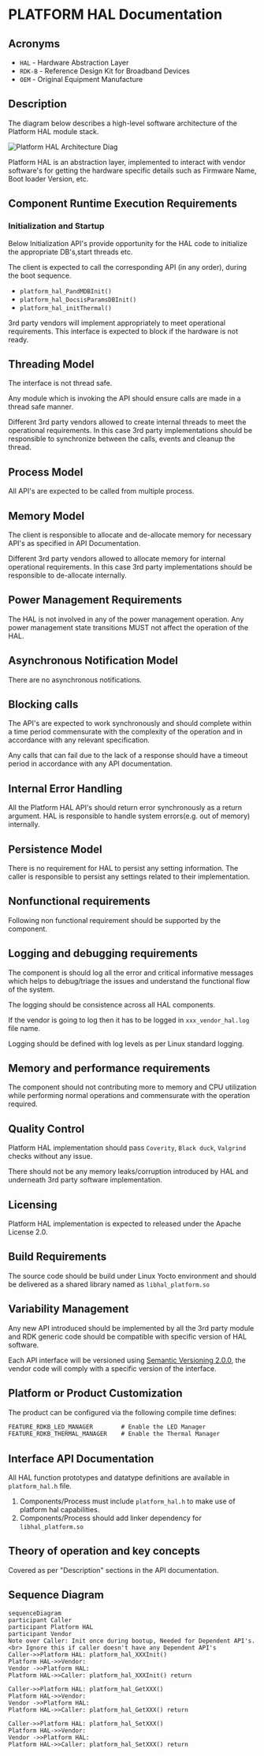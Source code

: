 # PLATFORM HAL Documentation

## Acronyms

- `HAL` \- Hardware Abstraction Layer
- `RDK-B` \- Reference Design Kit for Broadband Devices
- `OEM` \- Original Equipment Manufacture

## Description

The diagram below describes a high-level software architecture of the Platform HAL module stack.

![Platform HAL Architecture Diag](images/Platform_HAL_Architecture.png)

Platform HAL is an abstraction layer, implemented to interact with vendor software's for getting the hardware specific details such as Firmware Name, Boot loader Version, etc.

## Component Runtime Execution Requirements

### Initialization and Startup

Below Initialization API's provide opportunity for the HAL code to initialize the appropriate DB's,start threads etc.

The client is expected to call the corresponding API (in any order), during the boot sequence.

- `platform_hal_PandMDBInit()`
- `platform_hal_DocsisParamsDBInit()`
- `platform_hal_initThermal()`

3rd party vendors will implement appropriately to meet operational requirements. This interface is expected to block if the hardware is not ready.

## Threading Model

The interface is not thread safe.

Any module which is invoking the API should ensure calls are made in a thread safe manner.

Different 3rd party vendors allowed to create internal threads to meet the operational requirements. In this case 3rd party implementations
should be responsible to synchronize between the calls, events and cleanup the thread.

## Process Model

All API's are expected to be called from multiple process.

## Memory Model

The client is responsible to allocate and de-allocate memory for necessary API's as specified in API Documentation.

Different 3rd party vendors allowed to allocate memory for internal operational requirements. In this case 3rd party implementations
should be responsible to de-allocate internally.

## Power Management Requirements

The HAL is not involved in any of the power management operation.
Any power management state transitions MUST not affect the operation of the HAL.

## Asynchronous Notification Model

There are no asynchronous notifications.

## Blocking calls

The API's are expected to work synchronously and should complete within a time period commensurate with the complexity of the operation and in accordance with any relevant specification.

Any calls that can fail due to the lack of a response should have a timeout period in accordance with any API documentation.

## Internal Error Handling

All the Platform HAL API's should return error synchronously as a return argument. HAL is responsible to handle system errors(e.g. out of memory) internally.

## Persistence Model

There is no requirement for HAL to persist any setting information. The caller is responsible to persist any settings related to their implementation.

## Nonfunctional requirements

Following non functional requirement should be supported by the component.

## Logging and debugging requirements

The component is should log all the error and critical informative messages which helps to debug/triage the issues and understand the functional flow of the system.

The logging should be consistence across all HAL components.

If the vendor is going to log then it has to be logged in `xxx_vendor_hal.log` file name.

Logging should be defined with log levels as per Linux standard logging.

## Memory and performance requirements

The component should not contributing more to memory and CPU utilization while performing normal operations and commensurate with the operation required.

## Quality Control

Platform HAL implementation should pass `Coverity`, `Black duck`, `Valgrind` checks without any issue.

There should not be any memory leaks/corruption introduced by HAL and underneath 3rd party software implementation.

## Licensing

Platform HAL implementation is expected to released under the Apache License 2.0.

## Build Requirements

The source code should be build under Linux Yocto environment and should be delivered as a shared library named as `libhal_platform.so`
  
## Variability Management

Any new API introduced should be implemented by all the 3rd party module and RDK generic code should be compatible with specific version of HAL software.

Each API interface will be versioned using [Semantic Versioning 2.0.0](https://semver.org/), the vendor code will comply with a specific version of the interface.

## Platform or Product Customization

The product can be configured via the following compile time defines:

```c
FEATURE_RDKB_LED_MANAGER        # Enable the LED Manager
FEATURE_RDKB_THERMAL_MANAGER    # Enable the Thermal Manager
```

## Interface API Documentation

All HAL function prototypes and datatype definitions are available in `platform_hal.h` file.

1. Components/Process must include `platform_hal.h` to make use of platform hal capabilities.
2. Components/Process should add linker dependency for `libhal_platform.so`

## Theory of operation and key concepts

Covered as per "Description" sections in the API documentation.

## Sequence Diagram

```mermaid
sequenceDiagram
participant Caller
participant Platform HAL
participant Vendor
Note over Caller: Init once during bootup, Needed for Dependent API's. <br> Ignore this if caller doesn't have any Dependent API's
Caller->>Platform HAL: platform_hal_XXXInit()
Platform HAL->>Vendor: 
Vendor ->>Platform HAL: 
Platform HAL->>Caller: platform_hal_XXXInit() return

Caller->>Platform HAL: platform_hal_GetXXX()
Platform HAL->>Vendor: 
Vendor ->>Platform HAL: 
Platform HAL->>Caller: platform_hal_GetXXX() return

Caller->>Platform HAL: platform_hal_SetXXX()
Platform HAL->>Vendor: 
Vendor ->>Platform HAL: 
Platform HAL->>Caller: platform_hal_SetXXX() return
```
